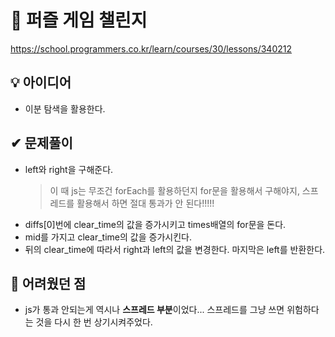 # 🔎 퍼즐 게임 챌린지

https://school.programmers.co.kr/learn/courses/30/lessons/340212

## 💡 아이디어

- 이분 탐색을 활용한다.

## ✔ 문제풀이

- left와 right을 구해준다.
  > 이 때 js는 무조건 forEach를 활용하던지 for문을 활용해서 구해야지, 스프레드를 활용해서 하면 절대 통과가 안 된다!!!!!
- diffs[0]번에 clear_time의 값을 증가시키고 times배열의 for문을 돈다.
- mid를 가지고 clear_time의 값을 증가시킨다.
- 뒤의 clear_time에 따라서 right과 left의 값을 변경한다. 마지막은 left를 반환한다.

## 🤕 어려웠던 점

- js가 통과 안되는게 역시나 **스프레드 부분**이었다... 스프레드를 그냥 쓰면 위험하다는 것을 다시 한 번 상기시켜주었다.
